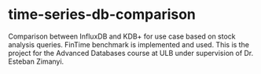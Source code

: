 # time-series-db-comparison
Comparison between InfluxDB and KDB+ for use case based on stock analysis queries. FinTime benchmark is implemented and used. This is the project for the Advanced Databases course at ULB under supervision of Dr. Esteban Zimanyi.
